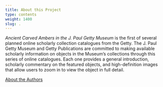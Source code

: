 ```yaml
---
title: About this Project
type: contents
weight: 1400
slug: .
---
```


*Ancient Carved Ambers in the J. Paul Getty Museum* is the first of several planned online scholarly collection catalogues from the Getty. The J. Paul Getty Museum and Getty Publications are committed to making available scholarly information on objects in the Museum’s collections through this series of online catalogues. Each one provides a general introduction, scholarly commentary on the featured objects, and high-definition images that allow users to zoom in to view the object in full detail.

[About the Authors](#authors/)
